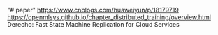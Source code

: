 "# paper" 
https://www.cnblogs.com/huaweiyun/p/18179719
https://openmlsys.github.io/chapter_distributed_training/overview.html
Derecho: Fast State Machine Replication for Cloud Services
